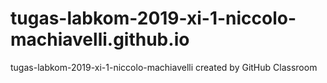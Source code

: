# tugas-labkom-2019-xi-1-niccolo-machiavelli.github.io
tugas-labkom-2019-xi-1-niccolo-machiavelli created by GitHub Classroom
